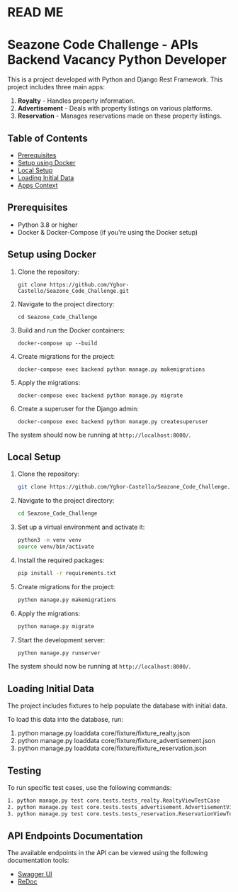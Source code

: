 # READ ME

# Seazone Code Challenge - APIs Backend Vacancy Python Developer

This is a project developed with Python and Django Rest Framework. This project includes three main apps:

1. **Royalty** - Handles property information.
2. **Advertisement** - Deals with property listings on various platforms.
3. **Reservation** - Manages reservations made on these property listings.

## Table of Contents

- [Prerequisites](#prerequisites)
- [Setup using Docker](#setup-using-docker)
- [Local Setup](#local-setup)
- [Loading Initial Data](#loading-initial-data)
- [Apps Context](#apps-context)

## Prerequisites

- Python 3.8 or higher
- Docker & Docker-Compose (if you're using the Docker setup)

## Setup using Docker

1. Clone the repository:
    ```
    git clone https://github.com/Yghor-Castello/Seazone_Code_Challenge.git
    ```

2. Navigate to the project directory:
    ```
    cd Seazone_Code_Challenge
    ```

3. Build and run the Docker containers:
    ```
    docker-compose up --build
    ```

4. Create migrations for the project:
    ```
    docker-compose exec backend python manage.py makemigrations
    ```

5. Apply the migrations:
    ```
    docker-compose exec backend python manage.py migrate
    ```

6. Create a superuser for the Django admin:
    ```
    docker-compose exec backend python manage.py createsuperuser
    ```

The system should now be running at `http://localhost:8000/`.

## Local Setup

1. Clone the repository:
    ```bash
    git clone https://github.com/Yghor-Castello/Seazone_Code_Challenge.git
    ```

2. Navigate to the project directory:
    ```bash
    cd Seazone_Code_Challenge
    ```

3. Set up a virtual environment and activate it:
    ```bash
    python3 -m venv venv
    source venv/bin/activate
    ```

4. Install the required packages:
    ```bash
    pip install -r requirements.txt
    ```

5. Create migrations for the project:
    ```bash
    python manage.py makemigrations
    ```

5. Apply the migrations:
    ```bash
    python manage.py migrate
    ```

6. Start the development server:
    ```bash
    python manage.py runserver
    ```

The system should now be running at `http://localhost:8000/`.

## Loading Initial Data

The project includes fixtures to help populate the database with initial data.

To load this data into the database, run:

1. python manage.py loaddata core/fixture/fixture_realty.json
2. python manage.py loaddata core/fixture/fixture_advertisement.json
3. python manage.py loaddata core/fixture/fixture_reservation.json

## Testing

To run specific test cases, use the following commands:

```bash
1. python manage.py test core.tests.tests_realty.RealtyViewTestCase
2. python manage.py test core.tests.tests_advertisement.AdvertisementViewTestCase
3. python manage.py test core.tests.tests_reservation.ReservationViewTestCase
```

## API Endpoints Documentation

The available endpoints in the API can be viewed using the following documentation tools:

- [Swagger UI](http://127.0.0.1:8000/swagger/)
- [ReDoc](http://127.0.0.1:8000/redoc/)


